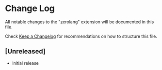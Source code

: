 # Change Log

All notable changes to the "zerolang" extension will be documented in this file.

Check [Keep a Changelog](http://keepachangelog.com/) for recommendations on how to structure this file.

## [Unreleased]

- Initial release